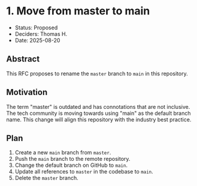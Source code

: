 # 1. Move from master to main

- Status: Proposed
- Deciders: Thomas H.
- Date: 2025-08-20

## Abstract

This RFC proposes to rename the `master` branch to `main` in this repository.

## Motivation

The term "master" is outdated and has connotations that are not inclusive. The tech community is moving towards using "main" as the default branch name. This change will align this repository with the industry best practice.

## Plan

1.  Create a new `main` branch from `master`.
2.  Push the `main` branch to the remote repository.
3.  Change the default branch on GitHub to `main`.
4.  Update all references to `master` in the codebase to `main`.
5.  Delete the `master` branch.
